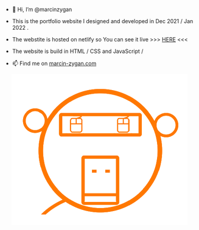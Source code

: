 - 👋 Hi, I’m @marcinzygan 

- This is the portfolio website I designed and developed in Dec 2021 / Jan 2022 .
- The webstite is hosted on netlify so You can see it live >>> <a href="https://portfoliomzdesign.netlify.app" >HERE</a> <<<

- The website is build in HTML / CSS and JavaScript /


- 📫 Find me on <a href="https://marcin-zygan.com">marcin-zygan.com</a>
<p align= "center">
  <img src= "https://github.com/marcinzygan/marcinzygan/blob/main/monkey.png" >
</p>

